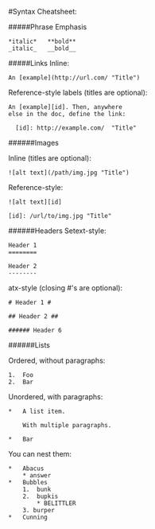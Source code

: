 #Syntax Cheatsheet:

#####Phrase Emphasis
```
*italic*   **bold**
_italic_   __bold__
```

#####Links
Inline:
```
An [example](http://url.com/ "Title")
```

Reference-style labels (titles are optional):
```
An [example][id]. Then, anywhere
else in the doc, define the link:

  [id]: http://example.com/  "Title"
```

######Images

Inline (titles are optional):
```
![alt text](/path/img.jpg "Title")
```

Reference-style:
```
![alt text][id]

[id]: /url/to/img.jpg "Title"
```

######Headers
Setext-style:
```
Header 1
========

Header 2
--------
```

atx-style (closing #'s are optional):
```
# Header 1 #

## Header 2 ##

###### Header 6
```

######Lists

Ordered, without paragraphs:
```
1.  Foo
2.  Bar
```

Unordered, with paragraphs:
```
*   A list item.

    With multiple paragraphs.

*   Bar
```

You can nest them:
```
*   Abacus
    * answer
*   Bubbles
    1.  bunk
    2.  bupkis
        * BELITTLER
    3. burper
*   Cunning
```

